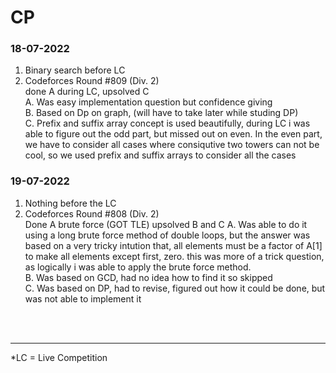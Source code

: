 # CP
### 18-07-2022
1. Binary search before LC<br>
2. Codeforces Round #809</b> (Div. 2)<br>
done A during LC, upsolved C<br>
A. Was easy implementation question but confidence giving<br>
B. Based on Dp on graph, (will have to take later while studing DP)<br>
C. Prefix and suffix array concept is used beautifully, during LC i was able to figure out the odd part, but missed out on even. In the even part, we have to consider all cases where consiqutive two towers can not be cool, so we used prefix and suffix arrays to consider all the cases<br>

### 19-07-2022
1. Nothing before the LC
2. Codeforces Round #808 (Div. 2)<br>
Done A brute force (GOT TLE) upsolved B and C
A. Was able to do it using a long brute force method of double loops, but the answer was based on a very tricky intution that, all elements must be a factor of A[1] to make all elements except first, zero. this was more of a trick question, as logically i was able to apply the brute force method. <br>
B. Was based on GCD, had no idea how to find it so skipped<br>
C. Was based on DP, had to revise, figured out how it could be done, but was not able to implement it<br>
<br>
<br>
<hr>
*LC = Live Competition
